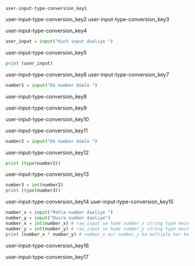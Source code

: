 ```ngMeta
user-input-type-conversion_key1
```

user-input-type-conversion_key2
user-input-type-conversion_key3


user-input-type-conversion_key4


```python
user_input = input("Kuch input daaliye ")
```
user-input-type-conversion_key5
```python
print (user_input)
```
user-input-type-conversion_key6
user-input-type-conversion_key7


```python
number1 = input("Ek number daalo ")
```
user-input-type-conversion_key8


user-input-type-conversion_key9


user-input-type-conversion_key10
  
user-input-type-conversion_key11
```python
number2 = input("Ek number daalo ")
```
user-input-type-conversion_key12


```python
print (type(number2))
```
user-input-type-conversion_key13


```python
number3 = int(number2)
print (type(number3))
```
user-input-type-conversion_key14
user-input-type-conversion_key15


```python
number_x = input("Pehla number daaliye ")
number_y = input("Dusra number daaliye")
number_x = int(number_x) # raw_input se hume number_x string type mein mila
number_y = int(number_y) # raw_input se hume number_y string type mein mila
print (number_x * number_y) # number_x aur number_y ka multiple kar ke result print hoga
```
user-input-type-conversion_key16


user-input-type-conversion_key17
